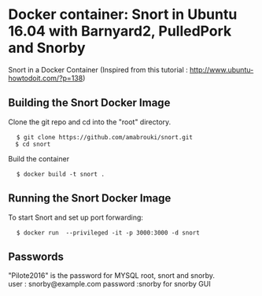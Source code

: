 # Docker container: Snort in Ubuntu 16.04 with Barnyard2, PulledPork and Snorby
Snort in a Docker Container
(Inspired from this tutorial :
http://www.ubuntu-howtodoit.com/?p=138)

<h2>Building the Snort Docker Image</h2>

Clone the git repo and cd into the "root" directory.

<pre>
  <code>$ git clone https://github.com/amabrouki/snort.git
  $ cd snort</code>
</pre>

Build the container

<pre>
  <code>$ docker build -t snort .</code>
</pre>

<h2>Running the Snort Docker Image</h2>
 To start Snort and set up port forwarding:
<pre>
  <code>$ docker run  --privileged -it -p 3000:3000 -d snort</code>
</pre>

<h2>Passwords</h2>
<div>"Pilote2016" is the password for MYSQL root, snort and snorby. </div>
<div>user : snorby@example.com  password :snorby    for snorby GUI </div>
